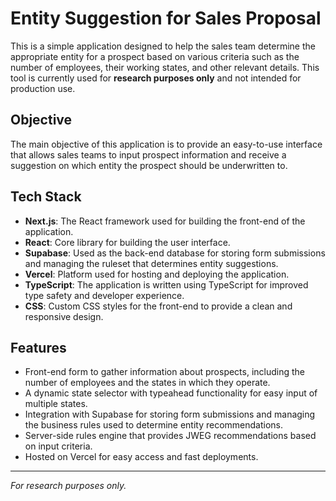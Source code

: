 # Entity Suggestion for Sales Proposal

This is a simple application designed to help the sales team determine the appropriate entity for a prospect based on various criteria such as the number of employees, their working states, and other relevant details. 
This tool is currently used for **research purposes only** and not intended for production use.

## Objective
The main objective of this application is to provide an easy-to-use interface that allows sales teams to input prospect information and receive a suggestion on which entity the prospect should be underwritten to.

## Tech Stack
- **Next.js**: The React framework used for building the front-end of the application.
- **React**: Core library for building the user interface.
- **Supabase**: Used as the back-end database for storing form submissions and managing the ruleset that determines entity suggestions.
- **Vercel**: Platform used for hosting and deploying the application.
- **TypeScript**: The application is written using TypeScript for improved type safety and developer experience.
- **CSS**: Custom CSS styles for the front-end to provide a clean and responsive design.

## Features
- Front-end form to gather information about prospects, including the number of employees and the states in which they operate.
- A dynamic state selector with typeahead functionality for easy input of multiple states.
- Integration with Supabase for storing form submissions and managing the business rules used to determine entity recommendations.
- Server-side rules engine that provides JWEG recommendations based on input criteria.
- Hosted on Vercel for easy access and fast deployments.

---

*For research purposes only.*
